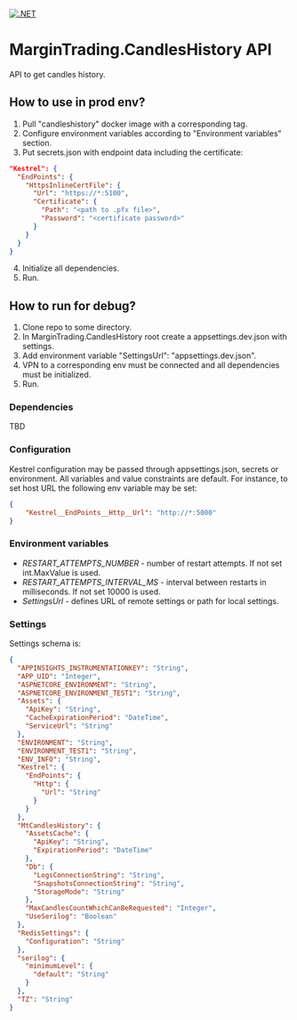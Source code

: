 [![.NET](https://github.com/LykkeBusiness/Lykke.Service.CandlesHistory/actions/workflows/build.yml/badge.svg)](https://github.com/LykkeBusiness/Lykke.Service.CandlesHistory/actions/workflows/build.yml)

# MarginTrading.CandlesHistory API #

API to get candles history.

## How to use in prod env? ##

1. Pull "candleshistory" docker image with a corresponding tag.
2. Configure environment variables according to "Environment variables" section.
3. Put secrets.json with endpoint data including the certificate:
```json
"Kestrel": {
  "EndPoints": {
    "HttpsInlineCertFile": {
      "Url": "https://*:5100",
      "Certificate": {
        "Path": "<path to .pfx file>",
        "Password": "<certificate password>"
      }
    }
  }
}
```
4. Initialize all dependencies.
5. Run.

## How to run for debug? ##

1. Clone repo to some directory.
2. In MarginTrading.CandlesHistory root create a appsettings.dev.json with settings.
3. Add environment variable "SettingsUrl": "appsettings.dev.json".
4. VPN to a corresponding env must be connected and all dependencies must be initialized.
5. Run.

### Dependencies ###

TBD

### Configuration ###

Kestrel configuration may be passed through appsettings.json, secrets or environment.
All variables and value constraints are default. For instance, to set host URL the following env variable may be set:
```json
{
    "Kestrel__EndPoints__Http__Url": "http://*:5000"
}
```

### Environment variables ###

* *RESTART_ATTEMPTS_NUMBER* - number of restart attempts. If not set int.MaxValue is used.
* *RESTART_ATTEMPTS_INTERVAL_MS* - interval between restarts in milliseconds. If not set 10000 is used.
* *SettingsUrl* - defines URL of remote settings or path for local settings.

### Settings ###

Settings schema is:
<!-- MARKDOWN-AUTO-DOCS:START (CODE:src=./template.json) -->
<!-- The below code snippet is automatically added from ./template.json -->
```json
{
  "APPINSIGHTS_INSTRUMENTATIONKEY": "String",
  "APP_UID": "Integer",
  "ASPNETCORE_ENVIRONMENT": "String",
  "ASPNETCORE_ENVIRONMENT_TEST1": "String",
  "Assets": {
    "ApiKey": "String",
    "CacheExpirationPeriod": "DateTime",
    "ServiceUrl": "String"
  },
  "ENVIRONMENT": "String",
  "ENVIRONMENT_TEST1": "String",
  "ENV_INFO": "String",
  "Kestrel": {
    "EndPoints": {
      "Http": {
        "Url": "String"
      }
    }
  },
  "MtCandlesHistory": {
    "AssetsCache": {
      "ApiKey": "String",
      "ExpirationPeriod": "DateTime"
    },
    "Db": {
      "LogsConnectionString": "String",
      "SnapshotsConnectionString": "String",
      "StorageMode": "String"
    },
    "MaxCandlesCountWhichCanBeRequested": "Integer",
    "UseSerilog": "Boolean"
  },
  "RedisSettings": {
    "Configuration": "String"
  },
  "serilog": {
    "minimumLevel": {
      "default": "String"
    }
  },
  "TZ": "String"
}
```
<!-- MARKDOWN-AUTO-DOCS:END -->
